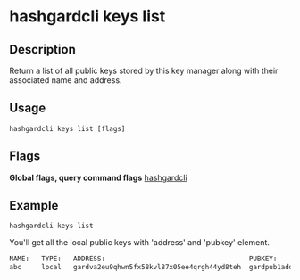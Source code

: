 # hashgardcli keys list

## Description

Return a list of all public keys stored by this key manager along with their associated name and address.

## Usage

```
hashgardcli keys list [flags]
```

## Flags

**Global flags, query command flags** [hashgardcli](../README.md)

## Example


```shell
hashgardcli keys list
```

You'll get all the local public keys with 'address' and 'pubkey' element.

```txt
NAME:	TYPE:	ADDRESS:						            PUBKEY:
abc  	local	gardva2eu9qhwn5fx58kvl87x05ee4qrgh44yd8teh	gardpub1addwnpepqvu549hgyhnxlveqmtdn2xywygxpgzcsqefxur47zkz4e0e9x67hvjr6r6p
```

